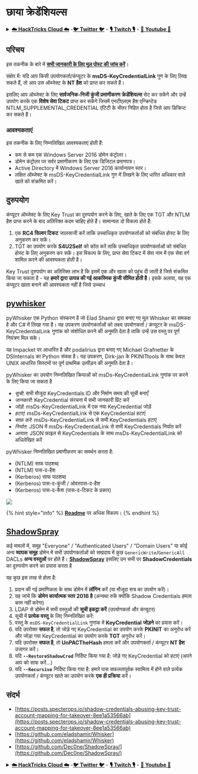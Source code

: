 # छाया क्रेडेंशियल्स

<details>

<summary><a href="https://cloud.hacktricks.xyz/pentesting-cloud/pentesting-cloud-methodology"><strong>☁️ HackTricks Cloud ☁️</strong></a> -<a href="https://twitter.com/hacktricks_live"><strong>🐦 Twitter 🐦</strong></a> - <a href="https://www.twitch.tv/hacktricks_live/schedule"><strong>🎙️ Twitch 🎙️</strong></a> - <a href="https://www.youtube.com/@hacktricks_LIVE"><strong>🎥 Youtube 🎥</strong></a></summary>

* क्या आप किसी **साइबर सुरक्षा कंपनी** में काम करते हैं? क्या आप अपनी **कंपनी को HackTricks में विज्ञापित** देखना चाहते हैं? या क्या आपको **PEASS की नवीनतम संस्करण या HackTricks को PDF में डाउनलोड करने का उपयोग** करने की इच्छा है? [**सदस्यता योजनाएं**](https://github.com/sponsors/carlospolop) की जांच करें!
* [**The PEASS Family**](https://opensea.io/collection/the-peass-family) की खोज करें, हमारा एक विशेष [**NFT**](https://opensea.io/collection/the-peass-family) संग्रह।
* [**आधिकारिक PEASS & HackTricks swag**](https://peass.creator-spring.com) प्राप्त करें
* [**💬**](https://emojipedia.org/speech-balloon/) [**Discord समूह**](https://discord.gg/hRep4RUj7f) या [**टेलीग्राम समूह**](https://t.me/peass) में **शामिल** हों या मुझे **Twitter** [**🐦**](https://github.com/carlospolop/hacktricks/tree/7af18b62b3bdc423e11444677a6a73d4043511e9/\[https:/emojipedia.org/bird/README.md)[**@carlospolopm**](https://twitter.com/hacktricks_live)**.**
* **अपने हैकिंग ट्रिक्स को [hacktricks रेपो](https://github.com/carlospolop/hacktricks) और [hacktricks-cloud रेपो](https://github.com/carlospolop/hacktricks-cloud) में पीआर जमा करके अपना योगदान दें।**

</details>

## परिचय <a href="#3f17" id="3f17"></a>

इस तकनीक के बारे में [**सभी जानकारी के लिए मूल पोस्ट की जांच करें**](https://posts.specterops.io/shadow-credentials-abusing-key-trust-account-mapping-for-takeover-8ee1a53566ab)।

संक्षेप में: यदि आप किसी उपयोगकर्ता/कंप्यूटर के **msDS-KeyCredentialLink** गुण के लिए लिख सकते हैं, तो आप उस ऑब्जेक्ट के **NT हैश** को प्राप्त कर सकते हैं।

इसलिए आप ऑब्जेक्ट के लिए **सार्वजनिक-निजी कुंजी प्रमाणीकरण क्रेडेंशियल्स** सेट कर सकेंगे और उन्हें उपयोग करके एक **विशेष सेवा टिकट** प्राप्त कर सकेंगे जिसमें एनटीएलएम हैश एन्क्रिप्टेड NTLM\_SUPPLEMENTAL\_CREDENTIAL एंटिटी के भीतर निहित होता है जिसे आप डिक्रिप्ट कर सकते हैं।

### आवश्यकताएं <a href="#2de4" id="2de4"></a>

इस तकनीक के लिए निम्नलिखित आवश्यकताएं होती हैं:

* कम से कम एक Windows Server 2016 डोमेन कंट्रोलर।
* डोमेन कंट्रोलर पर सर्वर प्रमाणीकरण के लिए एक डिजिटल प्रमाणपत्र।
* Active Directory में Windows Server 2016 कार्यान्वयन स्तर।
* लक्षित ऑब्जेक्ट के msDS-KeyCredentialLink गुण में लिखने के लिए धारित अधिकार वाले खाते को संक्रमित करें।

## दुरुपयोग

कंप्यूटर ऑब्जेक्ट के लिए Key Trust का दुरुपयोग करने के लिए, खाते के लिए एक TGT और NTLM हैश प्राप्त करने के बाद अतिरिक्त कदम चाहिए होते हैं। सामान्यतः दो विकल्प होते हैं:

1. एक **RC4 सिल्वर टिकट** जालसाजी करें ताकि उच्चाधिकृत उपयोगकर्ताओं को संबंधित होस्ट के लिए अनुकरण कर सकें।
2. TGT का उपयोग करके **S4U2Self** को कॉल करें ताकि उच्चाधिकृत उपयोगकर्ताओं को संबंधित होस्ट के लिए अनुकरण कर सकें। इस विकल्प के लिए, प्राप्त सेवा टिकट में सेवा नाम में एक सेवा वर्ग शामिल करने की आवश्यकता होती है।

Key Trust दुरुपयोग का अतिरिक्त लाभ है कि इसमें एक और खाता को पहुंच दी जाती है जिसे संक्रमित किया जा सकता है - यह **हमारे द्वारा उत्पन्न की गई आकस्मिक कुंजी सीमित होती है**। इसके अलावा, यह एक कंप्यूटर खाता बनाने की आवश्यकता नहीं है जिसे उच्चाध
## [pywhisker](https://github.com/ShutdownRepo/pywhisker) <a href="#7e2e" id="7e2e"></a>

pyWhisker एक Python संस्करण है जो Elad Shamir द्वारा बनाए गए मूल Whisker का समकक्ष है और C# में लिखा गया है। यह उपकरण उपयोगकर्ताओं को लक्ष्य उपयोगकर्ता / कंप्यूटर के msDS-KeyCredentialLink गुणांक को संशोधित करने की अनुमति देता है ताकि उन्हें उस वस्तु पर पूर्ण नियंत्रण मिल सके।

यह Impacket पर आधारित है और podalirius द्वारा बनाए गए Michael Grafnetter के DSInternals का Python संकक्ष है। यह उपकरण, Dirk-jan के PKINITtools के साथ केवल UNIX आधारित सिस्टमों पर पूर्ण प्राथमिक उत्पीड़न की अनुमति देता है।


pyWhisker का उपयोग निम्नलिखित क्रियाओं को msDs-KeyCredentialLink गुणांक पर करने के लिए किया जा सकता है

- *सूची*: सभी मौजूदा KeyCredentials ID और निर्माण समय की सूची बनाएँ
- *जानकारी*: KeyCredential संरचना में सभी जानकारी प्रिंट करें
- *जोड़ें*: msDs-KeyCredentialLink में एक नया KeyCredential जोड़ें
- *हटाएं*: msDs-KeyCredentialLink से एक KeyCredential हटाएं
- *साफ़ करें*: msDs-KeyCredentialLink से सभी KeyCredentials हटाएं
- *निर्यात*: JSON में msDs-KeyCredentialLink से सभी KeyCredentials निर्यात करें
- *आयात*: JSON फ़ाइल से KeyCredentials के साथ msDs-KeyCredentialLink को अधिलेखित करें


pyWhisker निम्नलिखित प्रमाणीकरण का समर्थन करता है:
- (NTLM) साफ पाठशब्द
- (NTLM) पास-द-हैश
- (Kerberos) साफ पाठशब्द
- (Kerberos) पास-द-कुंजी / ओवरपास-द-हैश
- (Kerberos) पास-द-कैश (पास-द-टिकट के प्रकार)

![](https://github.com/ShutdownRepo/pywhisker/blob/main/.assets/add_pfx.png)


{% hint style="info" %}
[**Readme**](https://github.com/ShutdownRepo/pywhisker) पर अधिक विकल्प।
{% endhint %}

## [ShadowSpray](https://github.com/Dec0ne/ShadowSpray/)

कई मामलों में, समूह "Everyone" / "Authenticated Users" / "Domain Users" या कोई अन्य **व्यापक समूह** डोमेन में सभी उपयोगकर्ताओं को सम्प्रदाय में कुछ `GenericWrite`/`GenericAll` DACLs **अन्य वस्तुओं** पर होते हैं। [**ShadowSpray**](https://github.com/Dec0ne/ShadowSpray/) इसलिए उन सभी पर **ShadowCredentials** का दुरुपयोग करने का प्रयास करता है

यह कुछ इस तरह से होता है:

1. प्रदान की गई प्रमाणिकता के साथ डोमेन में **लॉगिन** करें (या मौजूदा सत्र का उपयोग करें)।
2. यह जांचें कि **डोमेन कार्यात्मक स्तर 2016 है** (अन्यथा रुकें क्योंकि Shadow Credentials हमला काम नहीं करेगा)
3. LDAP से डोमेन में सभी वस्तुओं की **सूची इकट्ठा करें** (उपयोगकर्ता और कंप्यूटर)
4. सूची में **प्रत्येक वस्तु** के लिए निम्नलिखित करें:
1. वस्तु के `msDS-KeyCredentialLink` गुणांक में **KeyCredential जोड़ने** का प्रयास करें।
2. यदि उपरोक्त **सफल है**, तो जोड़े गए KeyCredential का उपयोग करके **PKINIT** का अनुरोध करें और जोड़ा गया KeyCredential का उपयोग करके **TGT** अनुरोध करें।
3. यदि उपरोक्त **सफल है**, तो **UnPACTheHash** हमला करें और उपयोगकर्ता / कंप्यूटर **NT हैश** उजागर करें।
4. यदि **`--RestoreShadowCred`** निर्दिष्ट किया गया है: जोड़े गए KeyCredential को हटाएं (अपने आप को साफ करें...)
5. यदि **`--Recursive`** निर्दिष्ट किया गया है: हमारे पास सफलतापूर्वक स्वामित्व में होने वाले प्रत्येक उपयोगकर्ता / कंप्यूटर खाते का उपयोग करके **एक ही प्रक्रिया** करें।

## संदर्भ

* [https://posts.specterops.io/shadow-credentials-abusing-key-trust-account-mapping-for-takeover-8ee1a53566ab](https://posts.specterops.io/shadow-credentials-abusing-key-trust-account-mapping-for-takeover-8ee1a53566ab)
* [https://github.com/eladshamir/Whisker](https://github.com/eladshamir/Whisker)
* [https://github.com/Dec0ne/ShadowSpray/](https://github.com/Dec0ne/ShadowSpray/)

<details>

<summary><a href="https://cloud.hacktricks.xyz/pentesting-cloud/pentesting-cloud-methodology"><strong>☁️ HackTricks Cloud ☁️</strong></a> -<a href="https://twitter.com/hacktricks_live"><strong>🐦 Twitter 🐦</strong></a> - <a href="https://www.twitch.tv/hacktricks_live/schedule"><strong>🎙️ Twitch 🎙️</strong></a> - <a href="https://www.youtube.com/@hacktricks_LIVE"><strong>🎥 Youtube 🎥</strong></a></summary>

* क्या आप एक **साइबर सुरक्षा कंपनी** में काम करते हैं? क्या आप अपनी कंपनी को **HackTricks में विज्ञापित** देखना चाहते हैं? या क्या आपको **PEASS के नवीनतम संस्करण या HackTricks को PDF में डाउनलोड** करने की अनुमति चाहिए? [**सदस्यता योज
